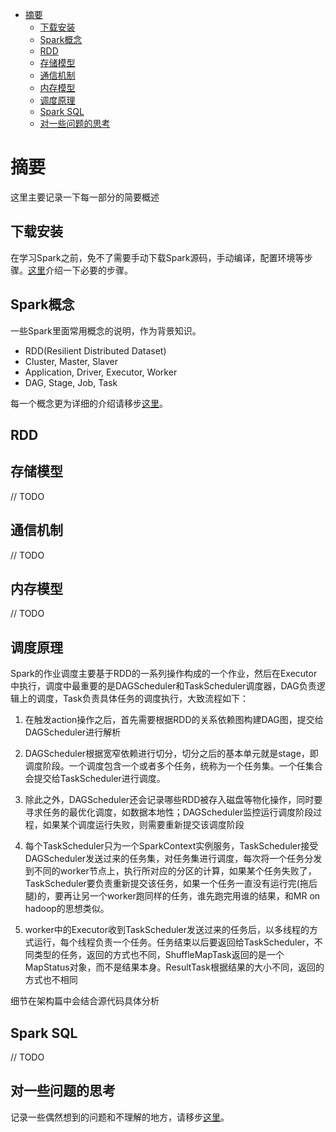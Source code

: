 <!-- TOC -->

- [摘要](#摘要)
    - [下载安装](#下载安装)
    - [Spark概念](#spark概念)
    - [RDD](#rdd)
    - [存储模型](#存储模型)
    - [通信机制](#通信机制)
    - [内存模型](#内存模型)
    - [调度原理](#调度原理)
    - [Spark SQL](#spark-sql)
    - [对一些问题的思考](#对一些问题的思考)

<!-- /TOC -->

# 摘要

这里主要记录一下每一部分的简要概述

## 下载安装

在学习Spark之前，免不了需要手动下载Spark源码，手动编译，配置环境等步骤。[这里](https://github.com/MyXOF/SparkNotes/blob/master/markdown/install.md)介绍一下必要的步骤。


## Spark概念

一些Spark里面常用概念的说明，作为背景知识。

* RDD(Resilient Distributed Dataset)
* Cluster, Master, Slaver
* Application, Driver, Executor, Worker
* DAG, Stage, Job, Task

每一个概念更为详细的介绍请移步[这里](https://github.com/MyXOF/SparkNotes/blob/master/markdown/concept.md)。

## RDD



## 存储模型

// TODO

## 通信机制

// TODO

## 内存模型

// TODO

## 调度原理

Spark的作业调度主要基于RDD的一系列操作构成的一个作业，然后在Executor中执行，调度中最重要的是DAGScheduler和TaskScheduler调度器，DAG负责逻辑上的调度，Task负责具体任务的调度执行，大致流程如下：

1. 在触发action操作之后，首先需要根据RDD的关系依赖图构建DAG图，提交给DAGScheduler进行解析

2. DAGScheduler根据宽窄依赖进行切分，切分之后的基本单元就是stage，即调度阶段。一个调度包含一个或者多个任务，统称为一个任务集。一个任集合会提交给TaskScheduler进行调度。

3. 除此之外，DAGScheduler还会记录哪些RDD被存入磁盘等物化操作，同时要寻求任务的最优化调度，如数据本地性；DAGScheduler监控运行调度阶段过程，如果某个调度运行失败，则需要重新提交该调度阶段

4. 每个TaskScheduler只为一个SparkContext实例服务，TaskScheduler接受DAGScheduler发送过来的任务集，对任务集进行调度，每次将一个任务分发到不同的worker节点上，执行所对应的分区的计算，如果某个任务失败了，TaskScheduler要负责重新提交该任务，如果一个任务一直没有运行完(拖后腿)的，要再让另一个worker跑同样的任务，谁先跑完用谁的结果，和MR on hadoop的思想类似。

5. worker中的Executor收到TaskScheduler发送过来的任务后，以多线程的方式运行，每个线程负责一个任务。任务结束以后要返回给TaskScheduler，不同类型的任务，返回的方式也不同，ShuffleMapTask返回的是一个MapStatus对象，而不是结果本身。ResultTask根据结果的大小不同，返回的方式也不相同

细节在架构篇中会结合源代码具体分析

## Spark SQL

// TODO


## 对一些问题的思考

记录一些偶然想到的问题和不理解的地方，请移步[这里](https://github.com/MyXOF/SparkNotes/blob/master/markdown/QA.md)。

